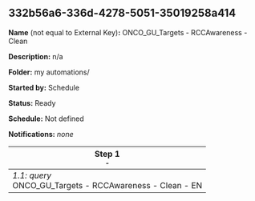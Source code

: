 ## 332b56a6-336d-4278-5051-35019258a414

**Name** (not equal to External Key)**:** ONCO_GU_Targets - RCCAwareness - Clean


**Description:** n/a

**Folder:** my automations/

**Started by:** Schedule

**Status:** Ready

**Schedule:** Not defined

**Notifications:** _none_


| Step 1<br>_<small>-</small>_ |
| --- |
| _1.1: query_<br>ONCO_GU_Targets - RCCAwareness - Clean - EN |
